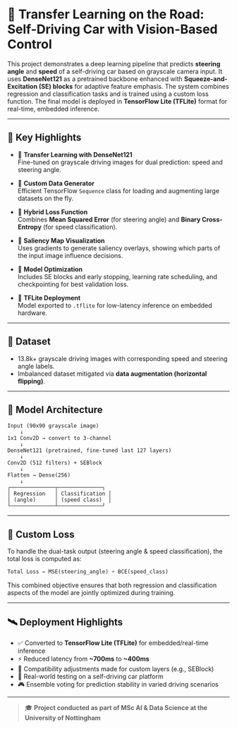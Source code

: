 # 🚗 Transfer Learning on the Road: Self-Driving Car with Vision-Based Control

This project demonstrates a deep learning pipeline that predicts **steering angle** and **speed** of a self-driving car based on grayscale camera input. It uses **DenseNet121** as a pretrained backbone enhanced with **Squeeze-and-Excitation (SE) blocks** for adaptive feature emphasis. The system combines regression and classification tasks and is trained using a custom loss function. The final model is deployed in **TensorFlow Lite (TFLite)** format for real-time, embedded inference.

---

## 📌 Key Highlights

- 🧠 **Transfer Learning with DenseNet121**  
  Fine-tuned on grayscale driving images for dual prediction: speed and steering angle.

- 🔄 **Custom Data Generator**  
  Efficient TensorFlow `Sequence` class for loading and augmenting large datasets on the fly.

- 🎯 **Hybrid Loss Function**  
  Combines **Mean Squared Error** (for steering angle) and **Binary Cross-Entropy** (for speed classification).

- 🧪 **Saliency Map Visualization**  
  Uses gradients to generate saliency overlays, showing which parts of the input image influence decisions.

- 🔧 **Model Optimization**  
  Includes SE blocks and early stopping, learning rate scheduling, and checkpointing for best validation loss.

- 📱 **TFLite Deployment**  
  Model exported to `.tflite` for low-latency inference on embedded hardware.

---

## 📁 Dataset

- 13.8k+ grayscale driving images with corresponding speed and steering angle labels.
- Imbalanced dataset mitigated via **data augmentation (horizontal flipping)**.

---

## 🧠 Model Architecture

```plaintext
Input (90x90 grayscale image)
    ↓
1x1 Conv2D → convert to 3-channel
    ↓
DenseNet121 (pretrained, fine-tuned last 127 layers)
    ↓
Conv2D (512 filters) + SEBlock
    ↓
Flatten → Dense(256)
    ↓
┌──────────────┬──────────────┐
│ Regression   │ Classification │
│ (angle)      │ (speed class)  │
└──────────────┴──────────────┘
```

---

## 🧮 Custom Loss

To handle the dual-task output (steering angle & speed classification), the total loss is computed as:

```python
Total Loss = MSE(steering_angle) + BCE(speed_class)
```

This combined objective ensures that both regression and classification aspects of the model are jointly optimized during training.

---

## 🛰 Deployment Highlights

- ✅ Converted to **TensorFlow Lite (TFLite)** for embedded/real-time inference
- ⚡ Reduced latency from **~700ms** to **~400ms**
- 🧩 Compatibility adjustments made for custom layers (e.g., SEBlock)
- 🧪 Real-world testing on a self-driving car platform
- 🎮 Ensemble voting for prediction stability in varied driving scenarios

---

> 🎓 **Project conducted as part of MSc AI & Data Science at the University of Nottingham**

